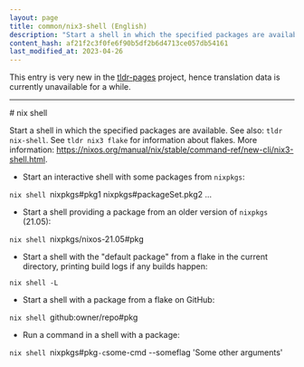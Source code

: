 ```yaml
---
layout: page
title: common/nix3-shell (English)
description: "Start a shell in which the specified packages are available."
content_hash: af21f2c3f0fe6f90b5df2b6d4713ce057db54161
last_modified_at: 2023-04-26
---
```


This entry is very new in the [tldr-pages](https://github.com/tldr-pages/tldr) project, hence translation data is currently unavailable for a while.

<hr># nix shell

Start a shell in which the specified packages are available.
See also: `tldr nix-shell`. See `tldr nix3 flake` for information about flakes.
More information: <https://nixos.org/manual/nix/stable/command-ref/new-cli/nix3-shell.html>.

- Start an interactive shell with some packages from `nixpkgs`:

`nix shell `<span class="tldr-var badge badge-pill bg-dark-lm bg-white-dm text-white-lm text-dark-dm font-weight-bold">nixpkgs#pkg1 nixpkgs#packageSet.pkg2 ...</span>

- Start a shell providing a package from an older version of `nixpkgs` (21.05):

`nix shell `<span class="tldr-var badge badge-pill bg-dark-lm bg-white-dm text-white-lm text-dark-dm font-weight-bold">nixpkgs/nixos-21.05#pkg</span>

- Start a shell with the "default package" from a flake in the current directory, printing build logs if any builds happen:

`nix shell -L`

- Start a shell with a package from a flake on GitHub:

`nix shell `<span class="tldr-var badge badge-pill bg-dark-lm bg-white-dm text-white-lm text-dark-dm font-weight-bold">github:owner/repo#pkg</span>

- Run a command in a shell with a package:

`nix shell `<span class="tldr-var badge badge-pill bg-dark-lm bg-white-dm text-white-lm text-dark-dm font-weight-bold">nixpkgs#pkg</span>` -c `<span class="tldr-var badge badge-pill bg-dark-lm bg-white-dm text-white-lm text-dark-dm font-weight-bold">some-cmd --someflag 'Some other arguments'</span>
